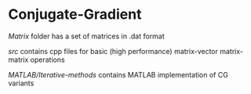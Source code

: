# Conjugate-Gradient
_Matrix_ folder has a set of matrices in .dat format

_src_ contains cpp files for basic (high performance) matrix-vector matrix-matrix operations

_MATLAB/Iterative-methods_ contains MATLAB implementation of CG variants

